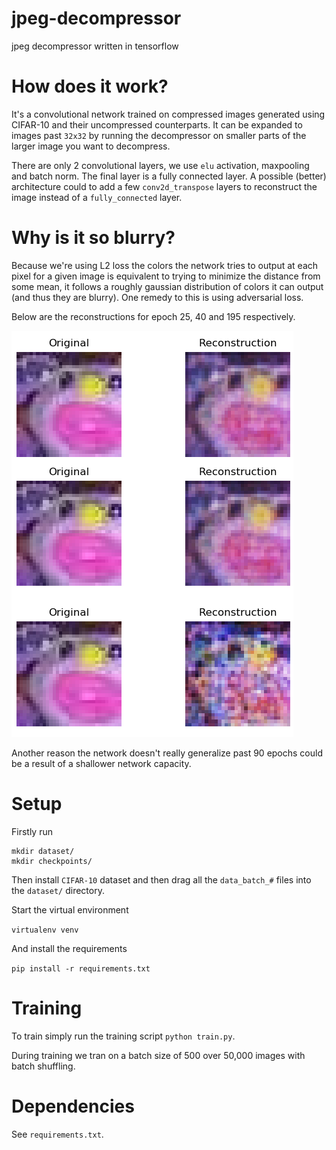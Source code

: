# jpeg-decompressor
jpeg decompressor written in tensorflow

# How does it work?

It's a convolutional network trained on compressed images generated using CIFAR-10 and their uncompressed counterparts. It can be expanded to images past `32x32` by running the decompressor on smaller parts of the larger image you want to decompress.

There are only 2 convolutional layers, we use `elu` activation, maxpooling and batch norm. The final layer is a fully connected layer. A possible (better) architecture could to add a few `conv2d_transpose` layers to reconstruct the image instead of a `fully_connected` layer.

# Why is it so blurry?

Because we're using L2 loss the colors the network tries to output at each pixel for a given image is equivalent to trying to minimize the distance from some mean, it follows a roughly gaussian distribution of colors it can output (and thus they are blurry). One remedy to this is using adversarial loss.

Below are the reconstructions for epoch 25, 40 and 195 respectively.

![](figures/epochs.png)

Another reason the network doesn't really generalize past 90 epochs could be a result of a shallower network capacity.
# Setup

Firstly run
```
mkdir dataset/
mkdir checkpoints/
```

Then install `CIFAR-10` dataset and then drag all the `data_batch_#` files into the `dataset/` directory.

Start the virtual environment

`
virtualenv venv
`

And install the requirements

`pip install -r requirements.txt`

# Training
To train simply run the training script `python train.py`.

During training we tran on a batch size of 500 over 50,000 images with batch shuffling.

# Dependencies

See `requirements.txt`.